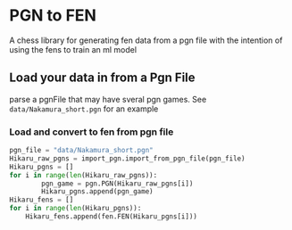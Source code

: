 PGN to FEN
=====================

A chess library for generating fen data from a pgn file with the intention of using the fens to train an ml model 

## Load your data in from a Pgn File

parse a pgnFile that may have sveral pgn games. See `data/Nakamura_short.pgn` for an example

### Load and convert to fen from pgn file

```python
pgn_file = "data/Nakamura_short.pgn"
Hikaru_raw_pgns = import_pgn.import_from_pgn_file(pgn_file)
Hikaru_pgns = []
for i in range(len(Hikaru_raw_pgns)):
        pgn_game = pgn.PGN(Hikaru_raw_pgns[i])
        Hikaru_pgns.append(pgn_game)
Hikaru_fens = []
for i in range(len(Hikaru_pgns)):
    Hikaru_fens.append(fen.FEN(Hikaru_pgns[i]))
```
